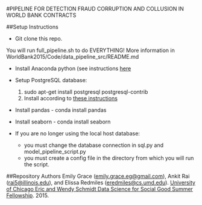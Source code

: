 #PIPELINE FOR DETECTION FRAUD CORRUPTION AND COLLUSION IN WORLD BANK CONTRACTS

##Setup Instructions
- Git clone this repo.

You will run full_pipeline.sh to do EVERYTHING! More information in WorldBank2015/Code/data_pipeline_src/README.md

- Install Anaconda python (see instructions [here](http://docs.continuum.io/anaconda/install#linux-install)
- Setup PostgreSQL database:
	1. sudo apt-get install postgresql postgresql-contrib
	2. Install according to [these instructions](https://help.ubuntu.com/community/PostgreSQL#Alternative_Server_Setup)

- Install pandas - conda install pandas
- Install seaborn - conda install seaborn

- If you are no longer using the local host database:
    - you must change the database connection in sql.py and model_pipeline_script.py
    - you must create a config file in the directory from which you will run the script.

##Repository Authors
Emily Grace (emily.grace.eg@gmail.com), Ankit Rai (rai5@illinois.edu), and Elissa Redmiles (eredmiles@cs.umd.edu). [University of Chicago Eric and Wendy Schmidt Data Science for Social Good Summer Fellowship](http://dssg.io). 2015.
